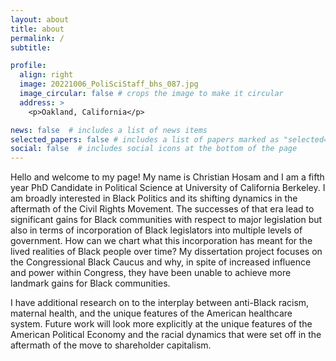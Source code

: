 ```yaml
---
layout: about
title: about
permalink: /
subtitle: 

profile:
  align: right
  image: 20221006_PoliSciStaff_bhs_087.jpg
  image_circular: false # crops the image to make it circular
  address: >
    <p>Oakland, California</p>

news: false  # includes a list of news items
selected_papers: false # includes a list of papers marked as "selected={true}"
social: false  # includes social icons at the bottom of the page
---
```


  Hello and welcome to my page! My name is Christian Hosam and I am a fifth year PhD Candidate in Political Science at University of California Berkeley. I am broadly interested in Black Politics and its shifting dynamics in the aftermath of the Civil Rights Movement. The successes of that era lead to significant gains for Black communities with respect to major legislation but also in terms of incorporation of Black legislators into multiple levels of government. How can we chart what this incorporation has meant for the lived realities of Black people over time? My dissertation project focuses on the Congressional Black Caucus and why, in spite of increased influence and power within Congress, they have been unable to achieve more landmark gains for Black communities.

I have additional research on to the interplay between anti-Black racism, maternal health, and the unique features of the American healthcare system. Future work will look more explicitly at the unique features of the American Political Economy and the racial dynamics that were set off in the aftermath of the move to shareholder capitalism.
